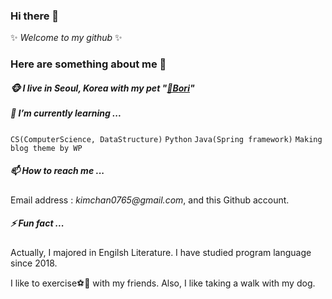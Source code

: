 ### Hi there 👋
✨ _Welcome to my github_ ✨ 

### Here are something about me 👋

##### 🐵 I live in Seoul, Korea with my pet "[🐶Bori](https://m.youtube.com/channel/UCkskqwtod2vp2UzgBs_aQIg)"

##### 🌱 I’m currently learning ...
`CS(ComputerScience, DataStructure)` `Python` `Java(Spring framework)` `Making blog theme by WP`

##### 📫 How to reach me ...
Email address : _kimchan0765@gmail.com_, and this Github account.

##### ⚡ Fun fact ...
Actually, I majored in Engilsh Literature. I have studied program language since 2018.
 
I like to exercise⚽️🎾 with my friends. Also, I like taking a walk with my dog.